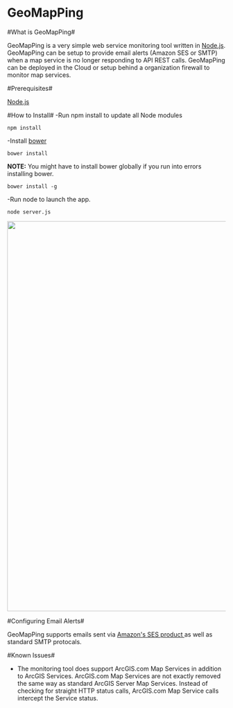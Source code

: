 GeoMapPing
==========

#What is GeoMapPing#

GeoMapPing is a very simple web service monitoring tool written in <a href="http://nodejs.org">Node.js</a>.  GeoMapPing can be setup to provide email alerts (Amazon SES or SMTP) when a map service is no longer responding to API REST calls.  GeoMapPing can be deployed in the Cloud or setup behind a organization firewall to monitor map services.  

#Prerequisites#

<a href="http://nodejs.org/download/">Node.js</a>


#How to Install#
-Run npm install to update all Node modules

```
npm install
```

-Install <a href="https://github.com/bower/bower">bower</a>

```
bower install
```

<B>NOTE:</B> You might have to install bower globally if you run into errors installing bower.

```
bower install -g
```

-Run node to launch the app.

```
node server.js
```

<img src="http://geopublic.s3.amazonaws.com/GeoMapPing_Landing.png" width="900px"/>

#Configuring Email Alerts#

GeoMapPing supports emails sent via <a href="http://aws.amazon.com/ses/">Amazon's SES product </a> as well as standard SMTP protocals.

#Known Issues#
- The monitoring tool does support ArcGIS.com Map Services in addition to ArcGIS Services.  ArcGIS.com Map Services are not exactly removed the same way as standard ArcGIS Server Map Services.  Instead of checking for straight HTTP status calls, ArcGIS.com Map Service calls intercept the Service status. 
